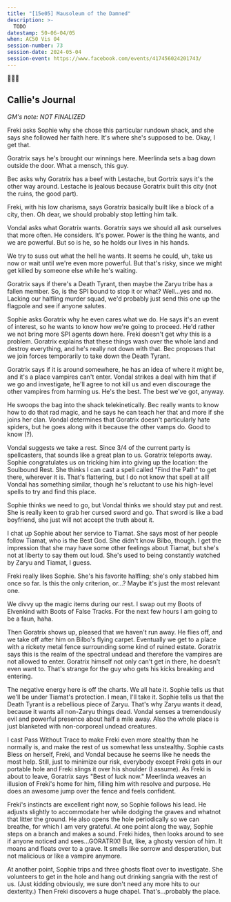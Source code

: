 ```yaml
---
title: "[15e05] Mausoleum of the Damned"
description: >-
  TODO
datestamp: 50-06-04/05
when: AC50 Vis 04
session-number: 73
session-date: 2024-05-04
session-event: https://www.facebook.com/events/417456024201743/
---
```


🎇🎂🥳

## Callie's Journal

*GM's note: NOT FINALIZED*

Freki asks Sophie why she chose this particular rundown shack, and she says she followed her faith here. It's where she's supposed to be. Okay, I get that.

Goratrix says he's brought our winnings here. Meerlinda sets a bag down outside the door. What a mensch, this guy.

Bec asks why Goratrix has a beef with Lestache, but Gortrix says it's the other way around. Lestache is jealous because Goratrix built this city (not the ruins, the good part).

Freki, with his low charisma, says Goratrix basically built like a block of a city, then. Oh dear, we should probably stop letting him talk.

Vondal asks what Goratrix wants. Goratrix says we should all ask ourselves that more often. He considers. It's power. Power is the thing he wants, and we are powerful. But so is he, so he holds our lives in his hands. 

We try to suss out what the hell he wants. It seems he could, uh, take us now or wait until we're even more powerful. But that's risky, since we might get killed by someone else while he's waiting.

Goratrix says if there's a Death Tyrant, then maybe the Zaryu tribe has a fallen member. So, is the SPI bound to stop it or what? Well...yes and no. Lacking our halfling murder squad, we'd probably just send this one up the flagpole and see if anyone salutes.

Sophie asks Goratrix why he even cares what we do. He says it's an event of interest, so he wants to know how we're going to proceed. He'd rather we not bring more SPI agents down here. Freki doesn't get why this is a problem. Goratrix explains that these things wash over the whole land and destroy everything, and he's really not down with that. Bec proposes that we join forces temporarily to take down the Death Tyrant.

Goratrix says if it is around somewhere, he has an idea of where it might be, and it's a place vampires can't enter.  Vondal strikes a deal with him that if we go and investigate, he'll agree to not kill us and even discourage the other vampires from harming us. He's the best. The best we've got, anyway.

He swoops the bag into the shack telekinetically. Bec really wants to know how to do that rad magic, and he says he can teach her that and more if she joins her clan. Vondal determines that Goratrix doesn't particularly hate spiders, but he goes along with it because the other vamps do. Good to know (?).

Vondal suggests we take a rest. Since 3/4 of the current party is spellcasters, that sounds like a great plan to us. Goratrix teleports away. Sophie congratulates us on tricking him into giving up the location: the Soulbound Rest. She thinks I can cast a spell called "Find the Path" to get there, wherever it is. That's flattering, but I do not know that spell at all! Vondal has something similar, though he's reluctant to use his high-level spells to try and find this place.

Sophie thinks we need to go, but Vondal thinks we should stay put and rest. She is really keen to grab her cursed sword and go. That sword is like a bad boyfriend, she just will not accept the truth about it. 

I chat up Sophie about her service to Tiamat. She says most of her people follow Tiamat, who is the Best God. She didn't know Bilbo, though. I get the impression that she may have some other feelings about Tiamat, but she's not at liberty to say them out loud. She's used to being constantly watched by Zaryu and Tiamat, I guess.

Freki really likes Sophie. She's his favorite halfling; she's only stabbed him once so far. Is this the only criterion, or...? Maybe it's just the most relevant one.

We divvy up the magic items during our rest. I swap out my Boots of Elvenkind with Boots of False Tracks. For the next few hours I am going to be a faun, haha.

Then Goratrix shows up, pleased that we haven't run away. He flies off, and we take off after him on Bilbo's flying carpet. Eventually we get to a place with a rickety metal fence surrounding some kind of ruined estate. Goratrix says this is the realm of the spectral undead and therefore the vampires are not allowed to enter. Goratrix himself not only can't get in there, he doesn't even want to. That's strange for the guy who gets his kicks breaking and entering. 

The negative energy here is off the charts. We all hate it. Sophie tells us that we'll be under Tiamat's protection. I mean, I'll take it. Sophie tells us that the Death Tyrant is a rebellious piece of Zaryu. That's why Zaryu wants it dead, because it wants all non-Zaryu things dead. Vondal senses a tremendously evil and powerful presence about half a mile away. Also the whole place is just blanketed with non-corporeal undead creatures.

I cast Pass Without Trace to make Freki even more stealthy than he normally is, and make the rest of us somewhat less unstealthy. Sophie casts Bless on herself, Freki, and Vondal because he seems like he needs the most help. Still, just to minimize our risk, everybody except Freki gets in our portable hole and Freki slings it over his shoulder (I assume). As Freki is about to leave, Goratrix says "Best of luck now." Meerlinda weaves an illusion of Freki's home for him, filling him with resolve and purpose. He does an awesome jump over the fence and feels confident.

Freki's instincts are excellent right now, so Sophie follows his lead. He adjusts slightly to accommodate her while dodging the graves and whatnot that litter the ground. He also opens the hole periodically so we can breathe, for which I am very grateful. At one point along the way, Sophie steps on a branch and makes a sound. Freki hides, then looks around to see if anyone noticed and sees...GORATRIX! But, like, a ghosty version of him. It moans and floats over to a grave. It smells like sorrow and desperation, but not malicious or like a vampire anymore. 

At another point, Sophie trips and three ghosts float over to investigate. She volunteers to get in the hole and hang out drinking sangria with the rest of us. (Just kidding obviously, we sure don't need any more hits to our dexterity.) Then Freki discovers a huge chapel. That's...probably the place.
